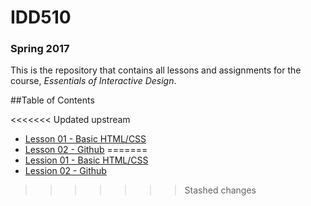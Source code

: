 # IDD510
### Spring 2017

This is the repository that contains all lessons and assignments for the course, _Essentials of Interactive Design_. 

##Table of Contents

<<<<<<< Updated upstream
* [Lesson 01 - Basic HTML/CSS](lessons/lesson-01.md)
* [Lesson 02 - Github](lessons/lesson-01.md)
=======
* [Lession 01 - Basic HTML/CSS](lessons/lesson-01.md)
* [Lession 02 - Github](lessons/lesson-02.md)
>>>>>>> Stashed changes
